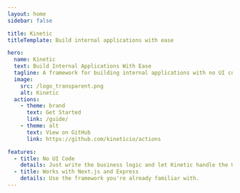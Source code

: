 ```yaml
---
layout: home
sidebar: false

title: Kinetic
titleTemplate: Build internal applications with ease

hero:
  name: Kinetic
  text: Build Internal Applications With Ease
  tagline: A framework for building internal applications with no UI code.
  image:
    src: /logo_transparent.png
    alt: Kinetic
  actions:
    - theme: brand
      text: Get Started
      link: /guide/
    - theme: alt
      text: View on GitHub
      link: https://github.com/kineticio/actions

features:
  - title: No UI Code
    details: Just write the business logic and let Kinetic handle the UI.
  - title: Works with Next.js and Express
    details: Use the framework you're already familiar with.
---
```

